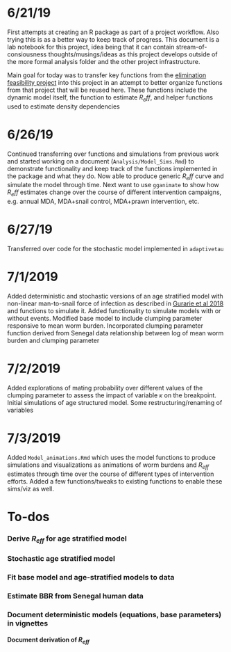 # 6/21/19  
First attempts at creating an R package as part of a project workflow. Also trying this is as a better way to keep track of progress. This document is a lab notebook for this project, idea being that it can contain stream-of-consiousness thoughts/musings/ideas as this project develops outside of the more formal analysis folder and the other project infrastructure. 

Main goal for today was to transfer key functions from the [elimination feasibility project](https://github.com/cmhoove14/EliminationFeasibility) into this project in an attempt to better organize functions from that project that will be reused here. These functions include the dynamic model itself, the function to estimate $R_eff$, and helper functions used to estimate density dependencies

# 6/26/19  
Continued transferring over functions and simulations from previous work and started working on a document (`Analysis/Model_Sims.Rmd`) to demonstrate functionality and keep track of the functions implemented in the package and what they do. Now able to produce generic $R_eff$ curve and simulate the model through time. Next want to use `gganimate` to show how $R_eff$ estimates change over the course of different intervention campaigns, e.g. annual MDA, MDA+snail control, MDA+prawn intervention, etc.

# 6/27/19  
Transferred over code for the stochastic model implemented in `adaptivetau`

# 7/1/2019  
Added deterministic and stochastic versions of an age stratified model with non-linear man-to-snail force of infection as described in [Gurarie et al 2018](https://doi.org/10.1371/journal.pntd.0006514) and functions to simulate it. Added functionality to simulate models with or without events. Modified base model to include clumping parameter responsive to mean worm burden. Incorporated clumping parameter function derived from Senegal data relationship between log of mean worm burden and clumping parameter

# 7/2/2019  
Added explorations of mating probability over different values of the clumping parameter to assess the impact of variable $\kappa$ on the breakpoint. Initial simulations of age structured model. Some restructuring/renaming of variables  

# 7/3/2019  
Added `Model_animations.Rmd` which uses the model functions to produce simulations and visualizations as animations of worm burdens and $R_{eff}$ estimates through time over the course of different types of intervention efforts. Added a few functions/tweaks to existing functions to enable these sims/viz as well.

# To-dos  
### Derive $R_{eff}$ for age stratified model  
### Stochastic age stratified model  
### Fit base model and age-stratified models to data  
### Estimate BBR from Senegal human data  
### Document deterministic models (equations, base parameters) in vignettes  
#### Document derivation of $R_{eff}$  
